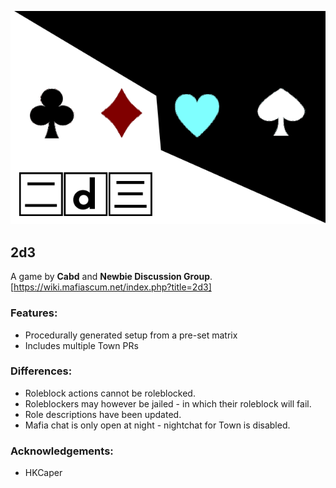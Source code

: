 ![Banner](flavours/2d3/assets/2d3.png?raw=true)
## 2d3
A game by **Cabd** and **Newbie Discussion Group**.
[https://wiki.mafiascum.net/index.php?title=2d3]

### Features:
- Procedurally generated setup from a pre-set matrix
- Includes multiple Town PRs

### Differences:
- Roleblock actions cannot be roleblocked.
- Roleblockers may however be jailed - in which their roleblock will fail.
- Role descriptions have been updated.
- Mafia chat is only open at night - nightchat for Town is disabled.

### Acknowledgements:
- HKCaper
